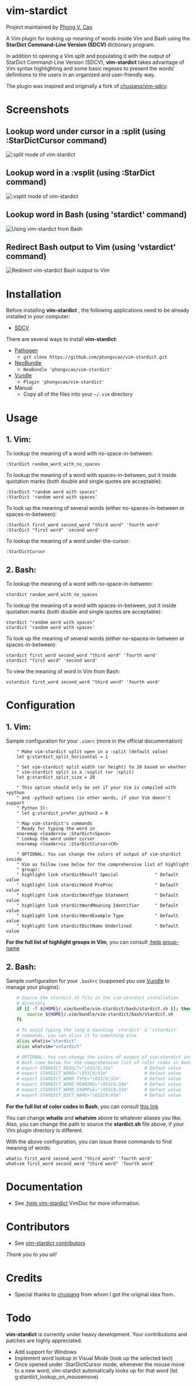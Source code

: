 # vim-stardict

Project maintained by <a href="http://phongvcao.com/" target="_blank">Phong V.
Cao</a>

A Vim plugin for looking up meaning of words inside Vim and Bash using the
**StarDict Command-Line Version (SDCV)** dictionary program.

In addition to opening a Vim split and populating it with the output of StarDict
Command-Line Version (SDCV), **vim-stardict** takes advantage of Vim syntax
highlighting and some basic regexes to present the words' definitions to the
users in an organized and user-friendly way.

The plugin was inspired and originally a fork of
[chusiang/vim-sdcv](https://github.com/chusiang/vim-sdcv).


Screenshots
===========

Lookup word under cursor in a :split (using :StarDictCursor command)
--------------
![:split mode of vim-stardict](http://www.mediafire.com/convkey/bc14/a6nv3auv11g61226g.jpg)

Lookup word in a :vsplit (using :StarDict command)
---------------
![:vsplit mode of vim-stardict](http://www.mediafire.com/convkey/3ef1/js0cp9p475fse5q6g.jpg)

Lookup word in Bash (using 'stardict' command)
---------------
![Using vim-stardict from Bash](http://www.mediafire.com/convkey/c799/jasp8h8pimlhbat6g.jpg)

Redirect Bash output to Vim (using 'vstardict' command)
---------------
![Redirect vim-stardict Bash output to Vim](http://www.mediafire.com/convkey/f4a6/xy7slj2jsdcrpsu6g.jpg)


Installation
============

Before installing **vim-stardict** , the following applications need to be
already installed in your computer:

* [SDCV][0]

There are several ways to install **vim-stardict**:

* [Pathogen][1]
    * `git clone https://github.com/phongvcao/vim-stardict.git`
* [NeoBundle][2]
    * `NeoBundle 'phongvcao/vim-stardict'`
* [Vundle][3]
    * `Plugin 'phongvcao/vim-stardict'`
* Manual
    * Copy all of the files into your `~/.vim` directory


Usage
=====

## 1. Vim:
To lookup the meaning of a word with no-space-in-between:

	:StarDict random_word_with_no_spaces

To lookup the meaning of a word with spaces-in-between, put it inside
quotation marks (both double and single quotes are acceptable):

	:StarDict "random word with spaces"
	:StarDict 'random word with spaces'

To look up the meaning of several words (either no-spaces-in-between or
spaces-in-between):

	:StarDict first_word second_word "third word" 'fourth word'
	:StarDict "first word" 'second word'

To lookup the meaning of a word under-the-cursor:

	:StarDictCursor


## 2. Bash:
To lookup the meaning of a word with no-space-in-between:

	stardict random_word_with_no_spaces

To lookup the meaning of a word with spaces-in-between, put it inside
quotation marks (both double and single quotes are acceptable):

	stardict "random word with spaces"
	stardict 'random word with spaces'

To look up the meaning of several words (either no-spaces-in-between or
spaces-in-between):

	stardict first_word second_word "third word" 'fourth word'
	stardict "first word" 'second word'

To view the meaning of word in Vim from Bash:

	vstardict first_word second_word "third word" 'fourth word'


Configuration
=============

## 1. Vim:
Sample configuration for your `.vimrc` (more in the official documentation)

```vim
    " Make vim-stardict split open in a :split (default value)
    let g:stardict_split_horizontal = 1

    " Set vim-stardict split width (or height) to 20 based on whether
    " vim-stardict split is a :vsplit (or :split)
	let g:stardict_split_size = 20

	" This option should only be set if your Vim is compiled with +python
	" and -python3 options (in other words, if your Vim doesn't support
	" Python 3):
	" let g:stardict_prefer_python3 = 0

	" Map vim-stardict's commands
	" Ready for typing the word in
    nnoremap <leader>sw :StarDict<Space>
	" Lookup the word under cursor
	nnoremap <leader>sc :StarDictCursor<CR>

	" OPTIONAL: You can change the colors of output of vim-stardict inside
	" Vim as follow (see below for the comprehensive list of highlight
	" group):
	" highlight link stardictResult Special              " Default value
	" highlight link stardictWord PreProc                " Default value
	" highlight link stardictWordType Statement          " Default value
	" highlight link stardictWordMeaning Identifier      " Default value
	" highlight link stardictWordExample Type            " Default value
	" highlight link stardictDictName Underlined         " Default value
```

**For the full list of highlight groups in Vim**, you can consult [:help group-name][5]


## 2. Bash:
Sample configuration for your `.bashrc` (supposed you use [Vundle][3] to manage
your plugins):

```bash
	# Source the stardict.sh file in the vim-stardict installation
	# directory
	if [[ -f ${HOME}/.vim/bundle/vim-stardict/bash/stardict.sh ]]; then
		source ${HOME}/.vim/bundle/vim-stardict/bash/stardict.sh
	fi

	# To avoid typing the long & daunting 'stardict' & 'vstardict'
	# commands, you can alias it to something else
	alias whatis="stardict"
	alias whatvim="vstardict"

	# OPTIONAL: You can change the colors of output of vim-stardict inside
	# Bash (see below for the comprehensive list of color codes in Bash):
	# export STARDICT_RESULT="\033[0;31m"            # Defaut value
	# export STARDICT_WORD="\033[0;91m"              # Defaut value
	# export STARDICT_WORD_TYPE="\033[0;32m"         # Defaut value
	# export STARDICT_WORD_MEANING="\033[0;34m"      # Defaut value
	# export STARDICT_WORD_EXAMPLE="\033[0;33m"      # Defaut value
	# export STARDICT_DICT_NAME="\033[0;95m"         # Defaut value
```

**For the full list of color codes in Bash**, you can consult [this link][4]

You can change **whatis** and **whatvim** above to whatever aliases you like.
Also, you can change the path to source the **stardict.sh** file above, if your
Vim plugin directory is different.

With the above configuration, you can issue these commands to find meaning of
words:

	whatis first_word second_word "third word" 'fourth word'
	whatvim first_word second_word "third word" 'fourth word'


Documentation
=============
* See [:help vim-stardict](https://github.com/phongvcao/vim-stardict/blob/master/doc/vim-stardict.txt) VimDoc for more information.


Contributors
============
* See [vim-stardict contributors](https://github.com/phongvcao/vim-stardict/graphs/contributors)

*Thank you to you all!*


Credits
=======

* Special thanks to [chusiang](https://github.com/chusiang/) from whom I got
the original idea from.

[0]: http://sdcv.sourceforge.net/
[1]: https://github.com/tpope/vim-pathogen
[2]: https://github.com/Shougo/neobundle.vim
[3]: https://github.com/gmarik/vundle
[4]: https://wiki.archlinux.org/index.php/Color_Bash_Prompt#List_of_colors_for_prompt_and_Bash
[5]: http://vimdoc.sourceforge.net/htmldoc/syntax.html#group-name

Todo
====
**vim-stardict** is currently under heavy development. Your contributions and
patches are highly appreciated.

* Add support for Windows
* Implement word lookup in Visual Mode (look up the selected text)
* Once opened under :StarDictCursor mode, whenever the mouse move to a new word,
vim-stardict automatically looks up for that word (let g:stardict_lookup_on_mousemove)

